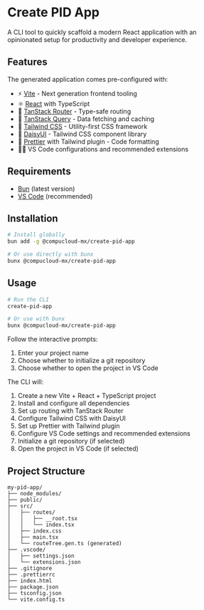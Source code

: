 # Create PID App

A CLI tool to quickly scaffold a modern React application with an opinionated setup for productivity and developer experience.

## Features

The generated application comes pre-configured with:

- ⚡ [Vite](https://vitejs.dev/) - Next generation frontend tooling
- ⚛️ [React](https://react.dev/) with TypeScript
- 🧭 [TanStack Router](https://tanstack.com/router) - Type-safe routing
- 🔄 [TanStack Query](https://tanstack.com/query) - Data fetching and caching
- 🎨 [Tailwind CSS](https://tailwindcss.com/) - Utility-first CSS framework
- 🌼 [DaisyUI](https://daisyui.com/) - Tailwind CSS component library
- 🧹 [Prettier](https://prettier.io/) with Tailwind plugin - Code formatting
- 👨‍💻 VS Code configurations and recommended extensions

## Requirements

- [Bun](https://bun.sh/) (latest version)
- [VS Code](https://code.visualstudio.com/) (recommended)

## Installation

```bash
# Install globally
bun add -g @compucloud-mx/create-pid-app

# Or use directly with bunx
bunx @compucloud-mx/create-pid-app
```

## Usage

```bash
# Run the CLI
create-pid-app

# Or use with bunx
bunx @compucloud-mx/create-pid-app
```

Follow the interactive prompts:

1. Enter your project name
2. Choose whether to initialize a git repository
3. Choose whether to open the project in VS Code

The CLI will:

1. Create a new Vite + React + TypeScript project
2. Install and configure all dependencies
3. Set up routing with TanStack Router
4. Configure Tailwind CSS with DaisyUI
5. Set up Prettier with Tailwind plugin
6. Configure VS Code settings and recommended extensions
7. Initialize a git repository (if selected)
8. Open the project in VS Code (if selected)

## Project Structure

```
my-pid-app/
├── node_modules/
├── public/
├── src/
│   ├── routes/
│   │   ├── __root.tsx
│   │   └── index.tsx
│   ├── index.css
│   ├── main.tsx
│   └── routeTree.gen.ts (generated)
├── .vscode/
│   ├── settings.json
│   └── extensions.json
├── .gitignore
├── .prettierrc
├── index.html
├── package.json
├── tsconfig.json
└── vite.config.ts
```
